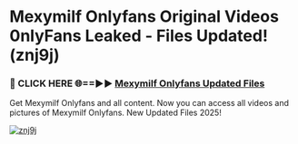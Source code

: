 # Mexymilf Onlyfans Original Videos 0nlyFans Leaked - Files Updated! (znj9j)

<h3>🔴 CLICK HERE 🌐==►► <a href="https://tinyurl.com/2m67pmp6" rel="nofollow">Mexymilf Onlyfans Updated Files</a></h3>

Get Mexymilf Onlyfans and all content. Now you can access all videos and pictures of Mexymilf Onlyfans. New Updated Files 2025!

[![znj9j](https://i.imgur.com/H4QAA4z.gif)](https://tinyurl.com/2m67pmp6)